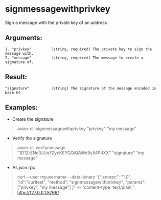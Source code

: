 # signmessagewithprivkey

Sign a message with the private key of an address

## Arguments:
```
1. "privkey"         (string, required) The private key to sign the message with.
2. "message"         (string, required) The message to create a signature of.
```

## Result:
```
"signature"          (string) The signature of the message encoded in base 64
```

## Examples:

* Create the signature

> avian-cli signmessagewithprivkey "privkey" "my message"

* Verify the signature

> avian-cli verifymessage "1D1ZrZNe3JUo7ZycKEYQQiQAWd9y54F4XX" "signature" "my message"

* As json rpc

> curl --user myusername --data-binary '{"jsonrpc": "1.0", "id":"curltest", "method": "signmessagewithprivkey", "params": ["privkey", "my message"] }' -H 'content-type: text/plain;' http://127.0.0.1:8766/
